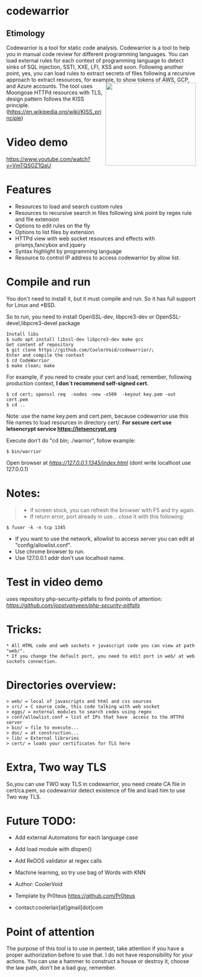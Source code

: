 # codewarrior

## Etimology
Codewarrior is a tool for static code analysis. Codewarrior is a tool to help you in manual code review for different programming languages. You can load external rules for each context of programming language to detect sinks of SQL injection, SSTI, XXE, LFI, XSS and soon. Following another point, yes, you can load rules to extract secrets of files following a recursive approach to extract resources, for example, to show tokens of AWS, GCP, and Azure accounts.
<img align="right" width="240" height="220" src="https://github.com/CoolerVoid/codewarrior/blob/master/doc/img/frogcode.png">
The tool uses Moongose HTTPd resources with TLS, design pattern follows the KISS principle.(https://en.wikipedia.org/wiki/KISS_principle)

# Video demo 
https://www.youtube.com/watch?v=VmTQSGZ1QaU

# Features
* Resources to load and search custom rules
* Resources to recursive search in files following sink point by regex rule and file extension
* Options to edit rules on the fly
* Options to list files by extension
* HTTPd view with web socket resources and effects with prismjs,fancybox and jquery
* Syntax highlight by programming language
* Resource to control IP address to access codewarrior by allow list.

# Compile and run

You don't need to install it, but it must compile and run. 
So it has full support for Linux and *BSD.

So to run, you need to install OpenSSL-dev, libpcre3-dev or OpenSSL-devel,libpcre3-devel package
```
Install libs
$ sudo apt install libssl-dev libpcre3-dev make gcc
Get content of repository
$ git clone https://github.com/CoolerVoid/codewarrior/; 
Enter and compile the context
$ cd CodeWarrior
$ make clean; make
```
For example, if you need to create your cert and load, remember, following production context, **I don`t recommend self-signed cert.**
```
$ cd cert; openssl req  -nodes -new -x509  -keyout key.pem -out cert.pem
$ cd ..
```
Note: use the name key.pem and cert.pem, because codewarrior use this file names to load resources in directory cert/.
**For secure cert use letsencrypt service https://letsencrypt.org**


Execute don't do "cd bin; ./warrior", follow example:
```
$ bin/warrior 
```

Open browser at *https://127.0.0.1:1345/index.html*   (dont write localhost use 127.0.0.1)

# Notes:
>* if screen stock, you can refresh the browser with F5 and try again.
>* If return error, port already in use... close it with this following:
``` 
$ fuser -k -n tcp 1345
```

* If you want to use the network, allowlist to access server you can edit at "config/allowlist.conf". 
* Use chrome browser to run.
* Use 127.0.0.1 addr don't use localhost name.

# Test in video demo
uses repository php-security-pitfalls to find points of attention:  
*https://github.com/joostvanveen/php-security-pitfalls*


# Tricks:
```
* All HTML code and web sockets + javascript code you can view at path "web/".
* If you change the default port, you need to edit port in web/ at web sockets connection.
```

# Directories overview:
```
> web/ = local of javascripts and html and css sources
> src/ = C source code, this code talking with web socket 
> eggs/ = external modules to search codes using regex
> conf/allowlist.conf = list of IPs that have  access to the HTTPd server
> bin/ = file to execute...
> doc/ = at construction...
> lib/ = External libraries
> cert/ = loads your certificates for TLS here
``` 

# Extra, Two way TLS
So,you can use TWO way TLS in codewarrior, you need create CA file in cert/ca.pem, so codewarrior
detect existence of file and load him to use Two way TLS.



# Future TODO:
* Add external Automatons for each language case
* Add load module with dlopen()
* Add ReDOS validator at regex calls
* Machine learning, so try use bag of Words with KNN

* Author: CoolerVoid
* Template by Pr0teus https://github.com/Pr0teus
* contact:coolerlair[at]gmail[dot]com

# Point of attention
The purpose of this tool is to use in pentest, take attention if you have a proper authorization before to use that. I do not have responsibility for your actions. You can use a hammer to construct a house or destroy it, choose the law path, don't be a bad guy, remember.

